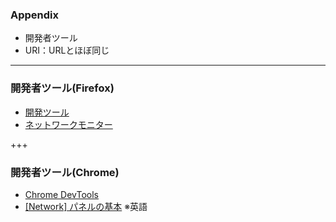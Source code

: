 ### Appendix

- 開発者ツール
- URI：URLとほぼ同じ

---

### 開発者ツール(Firefox)

- [開発ツール](https://developer.mozilla.org/ja/docs/Tools)
- [ネットワークモニター](https://developer.mozilla.org/ja/docs/Tools/Network_Monitor)

+++

### 開発者ツール(Chrome)

- [Chrome DevTools](https://developers.google.com/web/tools/chrome-devtools?hl=ja)
- [[Network] パネルの基本](https://developers.google.com/web/tools/chrome-devtools/network/resource-loading?hl=ja) ※英語
